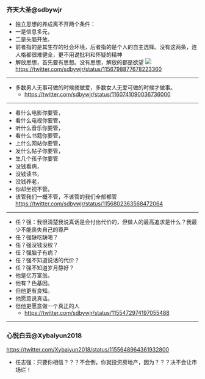 ### 齐天大圣@sdbywjr
- 独立思想的养成离不开两个条件：
- 一是信息多元，
- 二是头脑开放。
- 前者指的是其生存的社会环境，后者指的是个人的自主选择。没有这两条，连人格都很难健全，更不用说批判和怀疑的精神
- 解放思想，首先要有思想。没有思想，解放的都是欲望
![](https://pbs.twimg.com/media/EA3GRSeUIAA1fkc?format=jpg)
https://twitter.com/sdbywjr/status/1156798877678223360
---
- 多数男人无事可做的时候就做爱，多数女人无爱可做的时候才做事。
  - https://twitter.com/sdbywjr/status/1160741090036736000
---
- 看什么电影你要管，
- 看什么电视你要管，
- 听什么音乐你要管，
- 看什么书籍你要管，
- 上什么网站你要管，
- 发什么帖子你要管，
- 生几个孩子你要管
- 没钱看病，
- 没钱读书，
- 没钱养老，
- 你却坐视不管。
- 该管我们一概不管，不该管的我们全部都管
https://twitter.com/sdbywjr/status/1156802363568472064
---
- 任？强：我很清楚我说真话是会付出代价的，但做人的最高追求是什么？我最少不能丧失自己的尊严
- 任？强缺吃缺喝？
- 任？强没钱没权？
- 任？强脑子有病？
- 任？强不知道说话的代价？
- 任？强不知道岁月静好？
- 他是亿万富翁。
- 他有？色基因。
- 但他更有良知。
- 他愿意说真话。
- 但他更愿意做一个真正的人
  - https://twitter.com/sdbywjr/status/1155472974197055488
---
### 心悦白云@Xybaiyun2018
https://twitter.com/Xybaiyun2018/status/1155648964361932800
- 任志强：只要你相信？？？不会倒，你就投资房地产，因为？？？决不会让市场烂！